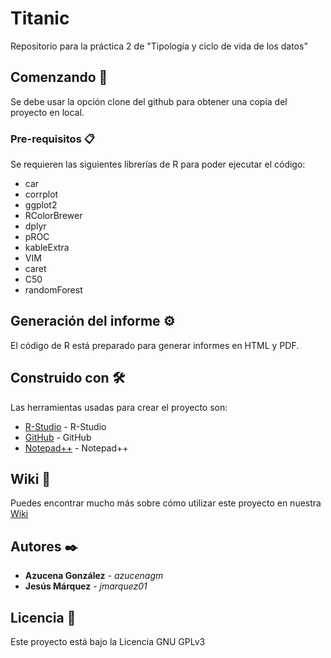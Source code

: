 # Titanic
Repositorio para la práctica 2 de "Tipología y ciclo de vida de los datos"

## Comenzando 🚀

Se debe usar la opción clone del github para obtener una copia del proyecto en local.

### Pre-requisitos 📋

Se requieren las siguientes librerías de R para poder ejecutar el código:

  * car
  * corrplot
  * ggplot2
  * RColorBrewer
  * dplyr
  * pROC
  * kableExtra
  * VIM
  * caret
  * C50
  * randomForest
  
## Generación del informe ⚙️

El código de R está preparado para generar informes en HTML y PDF.
  
## Construido con 🛠️

Las herramientas usadas para crear el proyecto son:

* [R-Studio](https://www.rstudio.com/) - R-Studio
* [GitHub](https://github.com/) - GitHub
* [Notepad++](https://notepad-plus-plus.org/) - Notepad++

## Wiki 📖

Puedes encontrar mucho más sobre cómo utilizar este proyecto en nuestra [Wiki](https://github.com/azucenagm/Titanic/wiki)

## Autores ✒️

* **Azucena González** - *azucenagm* 
* **Jesús Márquez** - *jmarquez01*

## Licencia 📄

Este proyecto está bajo la Licencia GNU GPLv3

